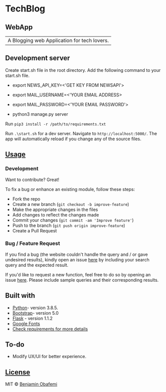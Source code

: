 # TechBlog

## WebApp

<table>
<tr>
<td>
  A Blogging web Application for tech lovers.
</td>
</tr>
</table>


## Development server

Create start.sh file in the root directory.
Add the following command to your start.sh file.
- export NEWS_API_KEY=<'GET KEY FROM NEWSAPI'>
- export MAIL_USERNAME=<'YOUR EMAIL ADDRESS>
- export MAIL_PASSWORD=<'YOUR EMAIL PASSWORD'>

- python3 manage.py server

Run `pip3 install -r /path/to/requirements.txt`

Run `.\start.sh` for a dev server. Navigate to `http://localhost:5000/`. The app will automatically reload if you change any of the source files.

## [Usage](https://pitcheshotline.herokuapp.com/)

### Development

Want to contribute? Great!

To fix a bug or enhance an existing module, follow these steps:

- Fork the repo
- Create a new branch (`git checkout -b improve-feature`)
- Make the appropriate changes in the files
- Add changes to reflect the changes made
- Commit your changes (`git commit -am 'Improve feature'`)
- Push to the branch (`git push origin improve-feature`)
- Create a Pull Request

### Bug / Feature Request

If you find a bug (the website couldn't handle the query and / or gave undesired results), kindly open an issue [here](https://github.com/benjaminbills/blog/issues/new) by including your search query and the expected result.

If you'd like to request a new function, feel free to do so by opening an issue [here](https://github.com/benjaminbills/blog/issues/new). Please include sample queries and their corresponding results.

## Built with

- [Python](https://www.python.org/)- version 3.8.5.
- [Bootstrap](https://getbootstrap.com/)- version 5.0
- [Flask](https://flask.palletsprojects.com/en/1.1.x/) - version 1.1.2
- [Google Fonts](https://fonts.google.com/)
- [Check requirements for more details](https://github.com/benjaminbills/blog/blob/master/requirements.txt)

## To-do

- Modify UX/UI for better experience.

## [License](https://github.com/benjaminbills/blog/blob/master/License)

MIT © [Benjamin Obafemi ](https://github.com/benjaminbills)
